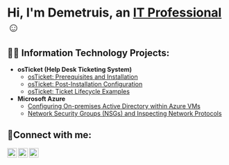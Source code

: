 <h1>Hi, I'm Demetruis, an <a href="https://www.linkedin.com/in/demetruis-verrett-b3429564/">IT Professional</a>☺</h1>

<h2>👨‍💻 Information Technology Projects:</h2>

- <b>osTicket (Help Desk Ticketing System)</b>
  - [osTicket: Prerequisites and Installation](https://github.com/DemetruisVerrett/osticket-prereqs)
  - [osTicket: Post-Installation Configuration](https://github.com/DemetruisVerrett/post-install-config)
  - [osTicket: Ticket Lifecycle Examples](https://github.com/DemetruisVerrett/ticket-lifecycle)
- <b>Microsoft Azure</b>
  - [Configuring On-premises Active Directory within Azure VMs](https://github.com/DemetruisVerrett/configure-ad)
  - [Network Security Groups (NSGs) and Inspecting Network Protocols](https://github.com/DemetruisVerrett/azure-network-protocols)

<h2>🤳Connect with me:</h2>

[<img align="left" alt="Josh | Twitter" width="22px" src="https://cdn.jsdelivr.net/npm/simple-icons@v3/icons/twitter.svg" />][twitter]
[<img align="left" alt="Josh | LinkedIn" width="22px" src="https://cdn.jsdelivr.net/npm/simple-icons@v3/icons/linkedin.svg" />][linkedin]
[<img align="left" alt="Josh | Instagram" width="22px" src="https://cdn.jsdelivr.net/npm/simple-icons@v3/icons/instagram.svg" />][instagram]

[twitter]: https://twitter.com/Josh
[instagram]: https://www.instagram.com/Josh
[linkedin]: https://www.linkedin.com/in/demetruis-verrett-b3429564/
